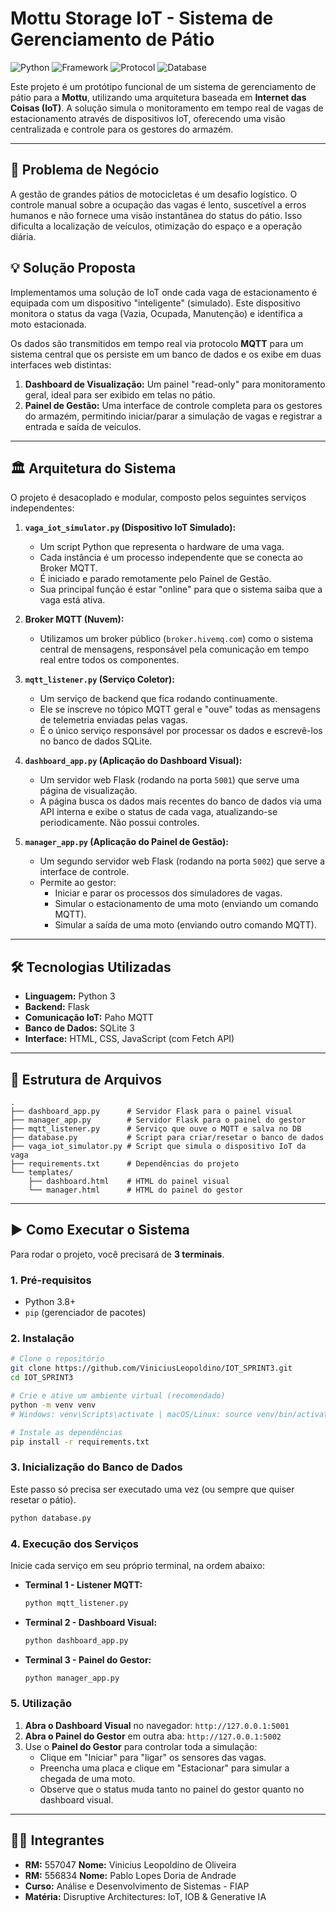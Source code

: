 # Mottu Storage IoT - Sistema de Gerenciamento de Pátio

![Python](https://img.shields.io/badge/Python-3.9%2B-blue.svg)
![Framework](https://img.shields.io/badge/Framework-Flask-green.svg)
![Protocol](https://img.shields.io/badge/Protocol-MQTT-red.svg)
![Database](https://img.shields.io/badge/Database-SQLite-blue.svg)

Este projeto é um protótipo funcional de um sistema de gerenciamento de pátio para a **Mottu**, utilizando uma arquitetura baseada em **Internet das Coisas (IoT)**. A solução simula o monitoramento em tempo real de vagas de estacionamento através de dispositivos IoT, oferecendo uma visão centralizada e controle para os gestores do armazém.

---

## 🎯 Problema de Negócio

A gestão de grandes pátios de motocicletas é um desafio logístico. O controle manual sobre a ocupação das vagas é lento, suscetível a erros humanos e não fornece uma visão instantânea do status do pátio. Isso dificulta a localização de veículos, otimização do espaço e a operação diária.

## 💡 Solução Proposta

Implementamos uma solução de IoT onde cada vaga de estacionamento é equipada com um dispositivo "inteligente" (simulado). Este dispositivo monitora o status da vaga (Vazia, Ocupada, Manutenção) e identifica a moto estacionada.

Os dados são transmitidos em tempo real via protocolo **MQTT** para um sistema central que os persiste em um banco de dados e os exibe em duas interfaces web distintas:
1.  **Dashboard de Visualização:** Um painel "read-only" para monitoramento geral, ideal para ser exibido em telas no pátio.
2.  **Painel de Gestão:** Uma interface de controle completa para os gestores do armazém, permitindo iniciar/parar a simulação de vagas e registrar a entrada e saída de veículos.

---

## 🏛️ Arquitetura do Sistema

O projeto é desacoplado e modular, composto pelos seguintes serviços independentes:

1.  **`vaga_iot_simulator.py` (Dispositivo IoT Simulado):**
    * Um script Python que representa o hardware de uma vaga.
    * Cada instância é um processo independente que se conecta ao Broker MQTT.
    * É iniciado e parado remotamente pelo Painel de Gestão.
    * Sua principal função é estar "online" para que o sistema saiba que a vaga está ativa.

2.  **Broker MQTT (Nuvem):**
    * Utilizamos um broker público (`broker.hivemq.com`) como o sistema central de mensagens, responsável pela comunicação em tempo real entre todos os componentes.

3.  **`mqtt_listener.py` (Serviço Coletor):**
    * Um serviço de backend que fica rodando continuamente.
    * Ele se inscreve no tópico MQTT geral e "ouve" todas as mensagens de telemetria enviadas pelas vagas.
    * É o único serviço responsável por processar os dados e escrevê-los no banco de dados SQLite.

4.  **`dashboard_app.py` (Aplicação do Dashboard Visual):**
    * Um servidor web Flask (rodando na porta `5001`) que serve uma página de visualização.
    * A página busca os dados mais recentes do banco de dados via uma API interna e exibe o status de cada vaga, atualizando-se periodicamente. Não possui controles.

5.  **`manager_app.py` (Aplicação do Painel de Gestão):**
    * Um segundo servidor web Flask (rodando na porta `5002`) que serve a interface de controle.
    * Permite ao gestor:
        * Iniciar e parar os processos dos simuladores de vagas.
        * Simular o estacionamento de uma moto (enviando um comando MQTT).
        * Simular a saída de uma moto (enviando outro comando MQTT).

---

## 🛠️ Tecnologias Utilizadas

* **Linguagem:** Python 3
* **Backend:** Flask
* **Comunicação IoT:** Paho MQTT
* **Banco de Dados:** SQLite 3
* **Interface:** HTML, CSS, JavaScript (com Fetch API)

---

## 📂 Estrutura de Arquivos

```
.
├── dashboard_app.py      # Servidor Flask para o painel visual
├── manager_app.py        # Servidor Flask para o painel do gestor
├── mqtt_listener.py      # Serviço que ouve o MQTT e salva no DB
├── database.py           # Script para criar/resetar o banco de dados
├── vaga_iot_simulator.py # Script que simula o dispositivo IoT da vaga
├── requirements.txt      # Dependências do projeto
└── templates/
    ├── dashboard.html    # HTML do painel visual
    └── manager.html      # HTML do painel do gestor
```

---

## ▶️ Como Executar o Sistema

Para rodar o projeto, você precisará de **3 terminais**.

### 1. Pré-requisitos
* Python 3.8+
* `pip` (gerenciador de pacotes)

### 2. Instalação
```bash
# Clone o repositório
git clone https://github.com/ViniciusLeopoldino/IOT_SPRINT3.git
cd IOT_SPRINT3

# Crie e ative um ambiente virtual (recomendado)
python -m venv venv
# Windows: venv\Scripts\activate | macOS/Linux: source venv/bin/activate

# Instale as dependências
pip install -r requirements.txt
```

### 3. Inicialização do Banco de Dados
Este passo só precisa ser executado uma vez (ou sempre que quiser resetar o pátio).

```bash
python database.py
```

### 4. Execução dos Serviços
Inicie cada serviço em seu próprio terminal, na ordem abaixo:

* **Terminal 1 - Listener MQTT:**
    ```bash
    python mqtt_listener.py
    ```

* **Terminal 2 - Dashboard Visual:**
    ```bash
    python dashboard_app.py
    ```

* **Terminal 3 - Painel do Gestor:**
    ```bash
    python manager_app.py
    ```

### 5. Utilização
1.  **Abra o Dashboard Visual** no navegador: `http://127.0.0.1:5001`
2.  **Abra o Painel do Gestor** em outra aba: `http://127.0.0.1:5002`
3.  Use o **Painel do Gestor** para controlar toda a simulação:
    * Clique em "Iniciar" para "ligar" os sensores das vagas.
    * Preencha uma placa e clique em "Estacionar" para simular a chegada de uma moto.
    * Observe que o status muda tanto no painel do gestor quanto no dashboard visual.

---

## 👨‍💻 Integrantes

* **RM:** 557047 **Nome:** Vinicius Leopoldino de Oliveira
* **RM:** 556834 **Nome:** Pablo Lopes Doria de Andrade
* **Curso:** Análise e Desenvolvimento de Sistemas - FIAP
* **Matéria:** Disruptive Architectures: IoT, IOB & Generative IA
